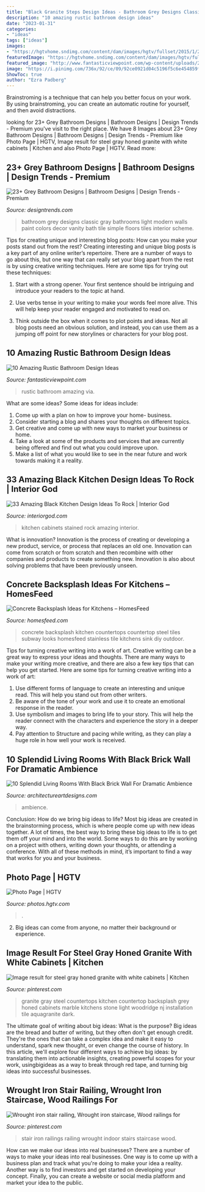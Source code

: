 ```yaml
---
title: "Black Granite Steps Design Ideas - Bathroom Grey Designs Classic Gray Bathrooms Light Modern Walls Paint Colors Decor Vanity Bath Tile Simple Floors Tiles Interior Scheme"
description: "10 amazing rustic bathroom design ideas"
date: "2023-01-31"
categories:
- "ideas"
tags: ["ideas"]
images:
- "https://hgtvhome.sndimg.com/content/dam/images/hgtv/fullset/2015/1/21/0/Sarah-Taylor_Taylor-Kitchen_Kitchen-Ceiling.jpg.rend.hgtvcom.616.862.suffix/1421878327374.jpeg"
featuredImage: "https://hgtvhome.sndimg.com/content/dam/images/hgtv/fullset/2015/1/21/0/Sarah-Taylor_Taylor-Kitchen_Kitchen-Ceiling.jpg.rend.hgtvcom.616.862.suffix/1421878327374.jpeg"
featured_image: "http://www.fantasticviewpoint.com/wp-content/uploads/2016/03/18-1-634x954.jpg"
image: "https://i.pinimg.com/736x/92/ce/09/92ce0921d04c5196f5c6e454859fc417--indoor-stair-railing-wrought-iron-railings.jpg"
ShowToc: true
author: "Ezra Padberg"
---
```



Brainstroming is a technique that can help you better focus on your work. By using brainstroming, you can create an automatic routine for yourself, and then avoid distractions.

	

		
looking for 23+ Grey Bathroom Designs | Bathroom Designs | Design Trends - Premium you've visit to the right place. We have 8 Images about 23+ Grey Bathroom Designs | Bathroom Designs | Design Trends - Premium like Photo Page | HGTV, Image result for steel gray honed granite with white cabinets | Kitchen and also Photo Page | HGTV. Read more:
		
    
## 23+ Grey Bathroom Designs | Bathroom Designs | Design Trends - Premium

<img loading=lazy src="https://images.designtrends.com/wp-content/uploads/2016/03/04112905/Classic-Grey-Bathroom-Design.jpeg" onerror="this.onerror=null;this.src='https://tse3.mm.bing.net/th?id=OIP.KZY0-wDbc2t08iGg1JMWMgHaJ4&amp;pid=15.1';" alt="23+ Grey Bathroom Designs | Bathroom Designs | Design Trends - Premium">

_Source: designtrends.com_

>bathroom grey designs classic gray bathrooms light modern walls paint colors decor vanity bath tile simple floors tiles interior scheme. 

	

Tips for creating unique and interesting blog posts: How can you make your posts stand out from the rest?
Creating interesting and unique blog posts is a key part of any online writer’s repertoire. There are a number of ways to go about this, but one way that can really set your blog apart from the rest is by using creative writing techniques. Here are some tips for trying out these techniques:
1. Start with a strong opener. Your first sentence should be intriguing and introduce your readers to the topic at hand.

2. Use verbs tense in your writing to make your words feel more alive. This will help keep your reader engaged and motivated to read on.

3. Think outside the box when it comes to plot points and ideas. Not all blog posts need an obvious solution, and instead, you can use them as a jumping off point for new storylines or characters for your blog post.


    
## 10 Amazing Rustic Bathroom Design Ideas

<img loading=lazy src="http://www.fantasticviewpoint.com/wp-content/uploads/2016/03/18-1-634x954.jpg" onerror="this.onerror=null;this.src='https://tse3.mm.bing.net/th?id=OIP.J9I5QTCAJ4PWaaonit-3pQHaLJ&amp;pid=15.1';" alt="10 Amazing Rustic Bathroom Design Ideas">

_Source: fantasticviewpoint.com_

>rustic bathroom amazing via. 

	

What are some ideas?
Some ideas for ideas include:
1. Come up with a plan on how to improve your home- business. 
2. Consider starting a blog and shares your thoughts on different topics. 
3. Get creative and come up with new ways to market your business or home. 
4. Take a look at some of the products and services that are currently being offered and find out what you could improve upon. 
5. Make a list of what you would like to see in the near future and work towards making it a reality. 

    
## 33 Amazing Black Kitchen Design Ideas To Rock | Interior God

<img loading=lazy src="http://interiorgod.com/wp-content/uploads/2016/12/black-stained-kitchen-cabinets.jpg" onerror="this.onerror=null;this.src='https://tse2.mm.bing.net/th?id=OIP.w_zR4gZCKWBX-AzcmZMq8AHaKj&amp;pid=15.1';" alt="33 Amazing Black Kitchen Design Ideas To Rock | Interior God">

_Source: interiorgod.com_

>kitchen cabinets stained rock amazing interior. 

	

What is innovation?
Innovation is the process of creating or developing a new product, service, or process that replaces an old one. Innovation can come from scratch or from scratch and then recombine with other companies and products to create something new. Innovation is also about solving problems that have been previously unseen.

    
## Concrete Backsplash Ideas For Kitchens – HomesFeed

<img loading=lazy src="https://homesfeed.com/wp-content/uploads/2015/08/Concrete-backsplash-looks-like-subway-tiles-backsplash-black-concrete-countertop-with-stainless-steel-sink.jpg" onerror="this.onerror=null;this.src='https://tse3.mm.bing.net/th?id=OIP.VYeEGyU0fY_PwEZ5eKiG5QHaJ4&amp;pid=15.1';" alt="Concrete Backsplash Ideas for Kitchens – HomesFeed">

_Source: homesfeed.com_

>concrete backsplash kitchen countertops countertop steel tiles subway looks homesfeed stainless tile kitchens sink diy outdoor. 

	

Tips for turning creative writing into a work of art.
Creative writing can be a great way to express your ideas and thoughts. There are many ways to make your writing more creative, and there are also a few key tips that can help you get started. Here are some tips for turning creative writing into a work of art:
1. Use different forms of language to create an interesting and unique read. This will help you stand out from other writers.
2. Be aware of the tone of your work and use it to create an emotional response in the reader.
3. Use symbolism and images to bring life to your story. This will help the reader connect with the characters and experience the story in a deeper way.
4. Pay attention to Structure and pacing while writing, as they can play a huge role in how well your work is received.

    
## 10 Splendid Living Rooms With Black Brick Wall For Dramatic Ambience

<img loading=lazy src="http://www.architectureartdesigns.com/wp-content/uploads/2017/05/1-22-1024x580.jpg" onerror="this.onerror=null;this.src='https://tse4.mm.bing.net/th?id=OIP.BoB_a54ElQLN_fv_kHMYbgHaEM&amp;pid=15.1';" alt="10 Splendid Living Rooms With Black Brick Wall For Dramatic Ambience">

_Source: architectureartdesigns.com_

>ambience. 

	

Conclusion: How do we bring big ideas to life?
Most big ideas are created in the brainstorming process, which is where people come up with new ideas together. A lot of times, the best way to bring these big ideas to life is to get them off your mind and into the world. Some ways to do this are by working on a project with others, writing down your thoughts, or attending a conference. With all of these methods in mind, it’s important to find a way that works for you and your business.

    
## Photo Page | HGTV

<img loading=lazy src="https://hgtvhome.sndimg.com/content/dam/images/hgtv/fullset/2015/1/21/0/Sarah-Taylor_Taylor-Kitchen_Kitchen-Ceiling.jpg.rend.hgtvcom.616.862.suffix/1421878327374.jpeg" onerror="this.onerror=null;this.src='https://tse2.mm.bing.net/th?id=OIP.kekpz7Q8pIku4kEvteJsvgHaKX&amp;pid=15.1';" alt="Photo Page | HGTV">

_Source: photos.hgtv.com_

>. 

	

2. Big ideas can come from anyone, no matter their background or experience.

    
## Image Result For Steel Gray Honed Granite With White Cabinets | Kitchen

<img loading=lazy src="https://i.pinimg.com/736x/d3/ff/d7/d3ffd73669b64deb641de4e96ceabf06--granite-backsplash-backsplash-ideas.jpg" onerror="this.onerror=null;this.src='https://tse4.mm.bing.net/th?id=OIP.WzEDOM8uel5axPXL4DbKdwHaKR&amp;pid=15.1';" alt="Image result for steel gray honed granite with white cabinets | Kitchen">

_Source: pinterest.com_

>granite gray steel countertops kitchen countertop backsplash grey honed cabinets marble kitchens stone light woodridge nj installation tile aquagranite dark. 

	

The ultimate goal of writing about big ideas: What is the purpose?
Big ideas are the bread and butter of writing, but they often don't get enough credit. They're the ones that can take a complex idea and make it easy to understand, spark new thought, or even change the course of history. In this article, we'll explore four different ways to achieve big ideas: by translating them into actionable insights, creating powerful scopes for your work, usingbigideas as a way to break through red tape, and turning big ideas into successful businesses.

    
## Wrought Iron Stair Railing, Wrought Iron Staircase, Wood Railings For

<img loading=lazy src="https://i.pinimg.com/736x/92/ce/09/92ce0921d04c5196f5c6e454859fc417--indoor-stair-railing-wrought-iron-railings.jpg" onerror="this.onerror=null;this.src='https://tse4.mm.bing.net/th?id=OIP.ID1vmRs2_RNgruqrBTJ7TwHaJ3&amp;pid=15.1';" alt="Wrought iron stair railing, Wrought iron staircase, Wood railings for">

_Source: pinterest.com_

>stair iron railings railing wrought indoor stairs staircase wood. 

	

How can we make our ideas into real businesses?
There are a number of ways to make your ideas into real businesses. One way is to come up with a business plan and track what you're doing to make your idea a reality. Another way is to find investors and get started on developing your concept. Finally, you can create a website or social media platform and market your idea to the public.

